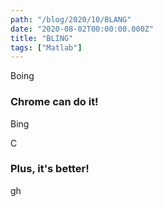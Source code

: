 ```yaml
---
path: "/blog/2020/10/BLANG"
date: "2020-08-02T00:00:00.000Z"
title: "BLING"
tags: ["Matlab"]
---
```


Boing

### Chrome can do it!

Bing


C

### Plus, it's better!

gh